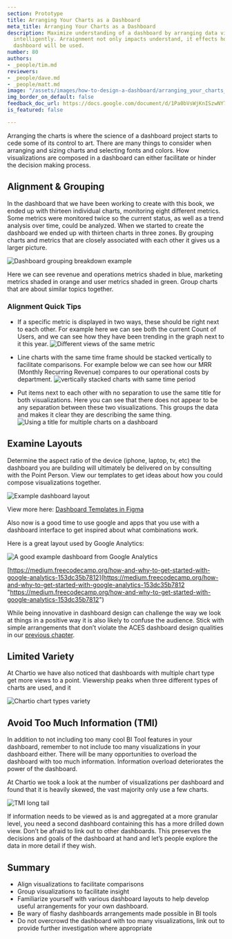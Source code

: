 ```yaml
---
section: Prototype
title: Arranging Your Charts as a Dashboard
meta_title: Arranging Your Charts as a Dashboard
description: Maximize understanding of a dashboard by arranging data visualizations
  intelligently. Arraignment not only impacts understand, it effects how much the
  dashboard will be used.
number: 80
authors:
- _people/tim.md
reviewers:
- _people/dave.md
- _people/matt.md
image: "/assets/images/how-to-design-a-dashboard/arranging_your_charts_as_a_dashboard/dashboardBreakdown.jpeg"
img_border_on_default: false
feedback_doc_url: https://docs.google.com/document/d/1Pa0bVsWjKnISzwNY7REZqlkMQVtJhnMi74QccC7ut1A/edit?usp=sharing
is_featured: false

---
```

Arranging the charts is where the science of a dashboard project starts to cede some of its control to art. There are many things to consider when arranging and sizing charts and selecting fonts and colors. How visualizations are composed in a dashboard can either facilitate or hinder the decision making process.

## Alignment & Grouping

In the dashboard that we have been working to create with this book, we ended up with thirteen individual charts, monitoring eight different metrics. Some metrics were monitored twice so the current status, as well as a trend analysis over time, could be analyzed. When we started to create the dashboard we ended up with thirteen charts in three zones. By grouping charts and metrics that are closely associated with each other it gives us a larger picture.

![Dashboard grouping breakdown example](/assets/images/how-to-design-a-dashboard/arranging_your_charts_as_a_dashboard/dashboardBreakdown.jpeg)

Here we can see revenue and operations metrics shaded in blue, marketing metrics shaded in orange and user metrics shaded in green. Group charts that are about similar topics together.

### Alignment Quick Tips

* If a specific metric is displayed in two ways, these should be right next to each other. For example here we can see both the current Count of Users, and we can see how they have been trending in the graph next to it this year.
![Different views of the same metric](/assets/images/how-to-design-a-dashboard/arranging_your_charts_as_a_dashboard/sameMetrics.png)

* Line charts with the same time frame should be stacked vertically to facilitate comparisons. For example below we can see how our MRR (Monthly Recurring Revenue) compares to our operational costs by department.
![vertically stacked charts with same time period](/assets/images/how-to-design-a-dashboard/arranging_your_charts_as_a_dashboard/sameTime.png)

* Put items next to each other with no separation to use the same title for both visualizations. Here you can see that there does not appear to be any separation between these two visualizations. This groups the data and makes it clear they are describing the same thing.
![Using a title for multiple charts on a dashboard](/assets/images/how-to-design-a-dashboard/arranging_your_charts_as_a_dashboard/sameTitle.png)

## Examine Layouts

Determine the aspect ratio of the device (iphone, laptop, tv, etc) the dashboard you are building will ultimately be delivered on by consulting with the Point Person. View our templates to get ideas about how you could compose visualizations together.

![Example dashboard layout](/assets/images/how-to-design-a-dashboard/arranging_your_charts_as_a_dashboard/exampleLayout.png)

View more here: [Dashboard Templates in Figma](https://www.figma.com/file/dTND29GywRZ16tgsv7nORhKx/Dashboard-Templates?node-id=0%3A1)

Also now is a good time to use google and apps that you use with a dashboard interface to get inspired about what combinations work.

Here is a great layout used by Google Analytics:

![A good example dashboard from Google Analytics](/assets/images/how-to-design-a-dashboard/arranging_your_charts_as_a_dashboard/googleAnalytics.png)

[https://medium.freecodecamp.org/how-and-why-to-get-started-with-google-analytics-153dc35b7812](https://medium.freecodecamp.org/how-and-why-to-get-started-with-google-analytics-153dc35b7812 "https://medium.freecodecamp.org/how-and-why-to-get-started-with-google-analytics-153dc35b7812")

While being innovative in dashboard design can challenge the way we look at things in a positive way it is also likely to confuse the audience. Stick with simple arrangements that don’t violate the ACES dashboard design qualities in our [previous chapter](/how-to-design-a-dashboard/what-makes-a-great-dashboard-aces).

## Limited Variety

At Chartio we have also noticed that dashboards with multiple chart type get more views to a point. Viewership peaks when three different types of charts are used, and it

![Chartio chart types variety](/assets/images/how-to-design-a-dashboard/arranging_your_charts_as_a_dashboard/chartioChart.png)

## Avoid Too Much Information (TMI)

In addition to not including too many cool BI Tool features in your dashboard, remember to not include too many visualizations in your dashboard either. There will be many opportunities to overload the dashboard with too much information. Information overload deteriorates the power of the dashboard.

At Chartio we took a look at the number of visualizations per dashboard and found that it is heavily skewed, the vast majority only use a few charts.

![TMI long tail](/assets/images/how-to-design-a-dashboard/arranging_your_charts_as_a_dashboard/TMI.png)

If information needs to be viewed as is and aggregated at a more granular level, you need a second dashboard containing this has a more drilled down view. Don’t be afraid to link out to other dashboards. This preserves the decisions and goals of the dashboard at hand and let’s people explore the data in more detail if they wish.

## Summary

* Align visualizations to facilitate comparisons
* Group visualizations to facilitate insight
* Familiarize yourself with various dashboard layouts to help develop useful arrangements for your own dashboard.
* Be wary of flashy dashboards arrangements made possible in BI tools
* Do not overcrowd the dashboard with too many visualizations, link out to provide further investigation where appropriate